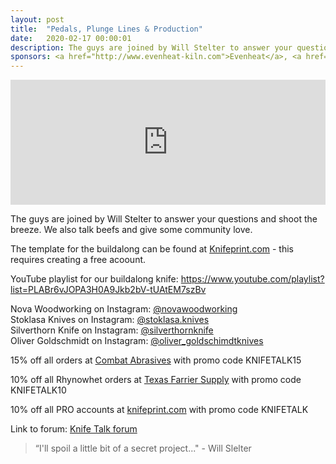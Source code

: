 ```yaml
---
layout: post
title:  "Pedals, Plunge Lines & Production"
date:   2020-02-17 00:00:01
description: The guys are joined by Will Stelter to answer your questions and shoot the breeze. 
sponsors: <a href="http://www.evenheat-kiln.com">Evenheat</a>, <a href="http://www.combatabrasives.com">Combat Abrasives</a>, <a href="https://www.indasa-abrasives.com">IndasaUSA</a>, <a href="http://www.knifeprint.com">Knifeprint</a>, <a href="http://www.texasfarriersupply.com">Texas Farrier Supply</a> and <a href="https://claryxmetalworks.com">Claryx Metalworks</a>.
---
```

                
<iframe height="200px" width="100%" frameborder="no" scrolling="no" seamless src="https://player.simplecast.com/217caaa8-9610-4ab5-b6d9-b296b40d1463?dark=false"></iframe>

The guys are joined by Will Stelter to answer your questions and shoot the breeze. We also talk beefs and give some community love.

The template for the buildalong can be found at <a href="https://knifeprint.com/load-project/22403"> Knifeprint.com</a> - this requires creating a free acoount.  

YouTube playlist for our buildalong knife: <a href="https://www.youtube.com/playlist?list=PLABr6vJOPA3H0A9Jkb2bV-tUAtEM7szBv">https://www.youtube.com/playlist?list=PLABr6vJOPA3H0A9Jkb2bV-tUAtEM7szBv</a>    
  

Nova Woodworking on Instagram: <a href="https://instagram.com/novawoodworking">@novawoodworking</a>  
Stoklasa Knives on Instagram: <a href="https://instagram.com/stoklasa.knives">@stoklasa.knives</a>  
Silverthorn Knife on Instagram: <a href="https://instagram.com/silverthornknife">@silverthornknife</a>  
Oliver Goldschmidt on Instagram: <a href="https://instagram.com/oliver_goldschmidtknives ">@oliver_goldschimdtknives</a> 







      

            
  













  
15% off all orders at  <a href="http://www.combatabrasives.com">Combat Abrasives</a> with promo code KNIFETALK15

10% off all Rhynowhet orders at  <a href="http://www.texasfarriersupply.com">Texas Farrier Supply</a> with promo code KNIFETALK10  

10% off all PRO accounts at <a href="http://www.knifeprint.com">knifeprint.com</a> with promo code KNIFETALK
 

   
  

Link to forum: <a href="http://forum.knifetalk.net">Knife Talk forum</a>




 


<blockquote class="largeQuote">“I'll spoil a little bit of a secret project..." - Will Slelter</blockquote>



